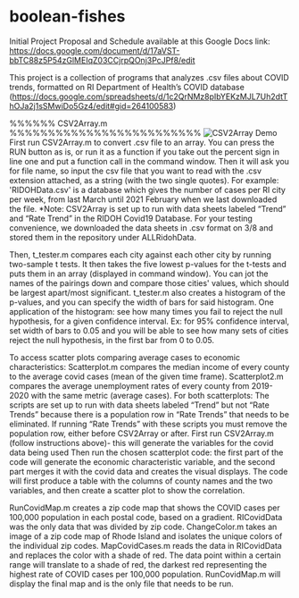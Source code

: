 # boolean-fishes
Initial Project Proposal and Schedule available at this Google Docs link: 
https://docs.google.com/document/d/17aVST-bbTC88z5P54zGlMEIqZ03CCjrpQOnj3PcJPf8/edit
 
This project is a collection of programs that analyzes .csv files about COVID trends, formatted on RI Department of Health’s COVID database (https://docs.google.com/spreadsheets/d/1c2QrNMz8pIbYEKzMJL7Uh2dtThOJa2j1sSMwiDo5Gz4/edit#gid=264100583)
 
%%%%%% CSV2Array.m %%%%%%%%%%%%%%%%%%%%%%%%%
![CSV2Array Demo](https://user-images.githubusercontent.com/79803156/110561586-f33ba200-8115-11eb-8f25-f1280d29ea4f.gif)
First run CSV2Array.m to convert .csv file to an array. You can press the RUN button as is, or run it as a function if you take out the percent sign in line one and put a function call in the command window. Then it will ask you for file name, so input the csv file that you want to read with the .csv extension attached, as a string (with the two single quotes). 
    For example: 'RIDOHData.csv' is a database which gives the number of cases per RI city per week, from last March until 2021 February when we last downloaded the file.
*Note: CSV2Array is set up to run with data sheets labeled “Trend” and “Rate Trend” in the RIDOH Covid19 Database. For your testing convenience, we downloaded the data sheets in .csv format on 3/8 and stored them in the repository under ALLRidohData. 
 
Then, t_tester.m compares each city against each other city by running two-sample t tests.
It then takes the five lowest p-values for the t-tests and puts them in an array (displayed in command window). 
You can jot the names of the pairings down and compare those cities' values, which should be largest apart/most significant.
t_tester.m also creates a histogram of the p-values, and you can specify the width of bars for said histogram.
One application of the histogram: see how many times you fail to reject the null hypothesis,
for a given confidence interval. Ex: for 95% confidence interval, set width of bars
to 0.05 and you will be able to see how many sets of cities reject the null hypothesis,
in the first bar from 0 to 0.05.

To access scatter plots comparing average cases to economic characteristics:
Scatterplot.m compares the median income of every county to the average covid cases (mean of the given time frame). Scatterplot2.m compares the average unemployment rates of every county from 2019-2020 with  the same metric (average cases). 
For both scatterplots:
The scripts are set up to run with data sheets labeled “Trend” but not “Rate Trends” because there is a population row in “Rate Trends” that needs to be eliminated. If running “Rate Trends” with these scripts you must remove the population row, either before CSV2Array or after.
First run CSV2Array.m (follow instructions above)- this will generate the variables for the covid data being used
Then run the chosen scatterplot code: the first part of the code will generate the economic characteristic variable, and the second part merges it with the covid data and creates the visual displays.
The code will first produce a table with the columns of county names and the two variables, and then create a scatter plot to show the correlation. 
 
RunCovidMap.m creates a zip code map that shows the COVID cases per 100,000 population in each postal code, based on a gradient. RICovidData was the only data that was divided by zip code. ChangeColor.m takes an image of a zip code map of Rhode Island and isolates the unique colors of the individual zip codes. MapCovidCases.m reads the data in RICovidData and replaces the color with a shade of red. The data point within a certain range will translate to a shade of red, the darkest red representing the highest rate of COVID cases per 100,000 population.  RunCovidMap.m will display the final map and is the only file that needs to be run. 
